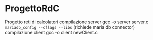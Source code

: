 # ProgettoRdC
Progetto reti di calcolatori
compilazione server gcc -o server server.c `mariadb_config --cflags --libs` (richiede maria db connector)
compilazione client gcc -o client newClient.c
